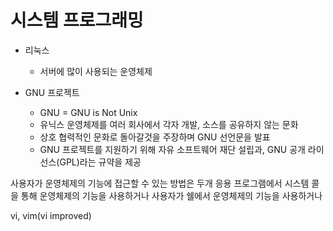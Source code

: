 # 시스템 프로그래밍 

* 리눅스
  * 서버에 많이 사용되는 운영체제


* GNU 프로젝트
  * GNU = GNU is Not Unix
  * 유닉스 운영체제를 여러 회사에서 각자 개발, 소스를 공유하지 않는 문화
  * 상호 협력적인 문화로 돌아갈것을 주장하며 GNU 선언문을 발표
  * GNU 프로젝트를 지원하기 위해 자유 소프트웨어 재단 설립과, GNU 공개 라이선스(GPL)라는 규약을 제공


사용자가 운영체제의 기능에 접근할 수 있는 방법은 두개
응용 프로그램에서 시스템 콜을 통해 운영체제의 기능을 사용하거나
사용자가 쉘에서 운영체제의 기능을 사용하거나

vi,  vim(vi improved)

